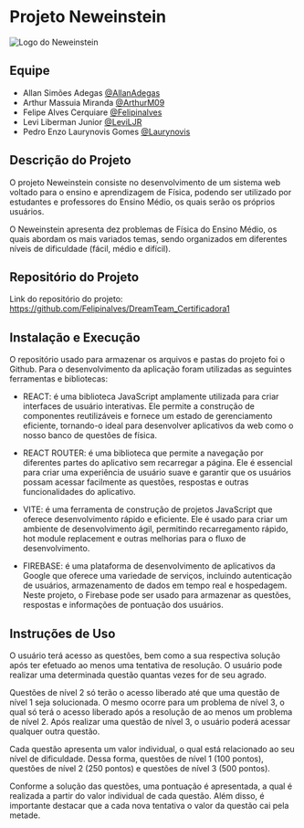 
# Projeto Neweinstein

![Logo do Neweinstein](img\images.jpg)


## Equipe

- Allan Simões Adegas [@AllanAdegas](https://github.com/AllanAdegas)
- Arthur Massuia Miranda [@ArthurM09](https://github.com/ArthurM09)
- Felipe Alves Cerquiare [@Felipinalves](https://github.com/Felipinalves)
- Levi Liberman Junior [@LeviLJR](https://github.com/LeviLJR)
- Pedro Enzo Laurynovis Gomes [@Laurynovis](https://github.com/Laurynovis)


## Descrição do Projeto

O projeto Neweinstein consiste no desenvolvimento de um sistema web voltado para o ensino e aprendizagem de Física, podendo ser utilizado por estudantes e professores do Ensino Médio, os quais serão os próprios usuários.

O Neweinstein apresenta dez problemas de Física do Ensino Médio, os quais abordam os mais variados temas, sendo organizados em diferentes níveis de dificuldade (fácil, médio e difícil). 


## Repositório do Projeto

Link do repositório do projeto:
https://github.com/Felipinalves/DreamTeam_Certificadora1


## Instalação e Execução

O repositório usado para armazenar os arquivos e pastas do projeto foi o Github. Para o desenvolvimento da aplicação foram utilizadas as seguintes ferramentas e bibliotecas:

- REACT: é uma biblioteca JavaScript amplamente utilizada para criar interfaces de usuário interativas. Ele permite a construção de componentes reutilizáveis e fornece um estado de gerenciamento eficiente, tornando-o ideal para desenvolver aplicativos da web como o nosso banco de questões de física.

- REACT ROUTER: é uma biblioteca que permite a navegação por diferentes partes do aplicativo sem recarregar a página. Ele é essencial para criar uma experiência de usuário suave e garantir que os usuários possam acessar facilmente as questões, respostas e outras funcionalidades do aplicativo.

- VITE: é uma ferramenta de construção de projetos JavaScript que oferece desenvolvimento rápido e eficiente. Ele é usado para criar um ambiente de desenvolvimento ágil, permitindo recarregamento rápido, hot module replacement e outras melhorias para o fluxo de desenvolvimento.

- FIREBASE: é uma plataforma de desenvolvimento de aplicativos da Google que oferece uma variedade de serviços, incluindo autenticação de usuários, armazenamento de dados em tempo real e hospedagem. Neste projeto, o Firebase pode ser usado para armazenar as questões, respostas e informações de pontuação dos usuários.


## Instruções de Uso

O usuário terá acesso as questões, bem como a sua respectiva solução após ter efetuado ao menos uma tentativa de resolução. O usuário pode realizar uma determinada questão quantas vezes for de seu agrado.

Questões de nível 2 só terão o acesso liberado até que uma questão de nível 1 seja solucionada. O mesmo ocorre para um problema de nível 3, o qual só terá o acesso liberado após a resolução de ao menos um problema de nível 2. Após realizar uma questão de nível 3, o usuário poderá acessar qualquer outra questão.

Cada questão apresenta um valor individual, o qual está relacionado ao seu nível de dificuldade. Dessa forma, questões de nível 1 (100 pontos), questões de nível 2 (250 pontos) e questões de nível 3 (500 pontos).

Conforme a solução das questões, uma pontuação é apresentada, a qual é realizada a partir do valor individual de cada questão. Além disso, é importante destacar que a cada nova tentativa o valor da questão cai pela metade.
